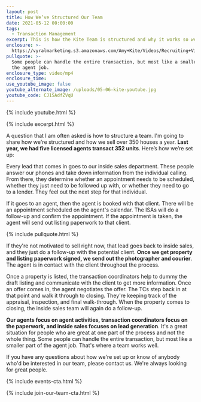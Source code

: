 ```yaml
---
layout: post
title: How We’ve Structured Our Team
date: 2021-05-12 00:00:00
tags:
  - Transaction Management
excerpt: This is how the Kite Team is structured and why it works so well.
enclosure: >-
  https://vyralmarketing.s3.amazonaws.com/Amy+Kite/Videos/Recruiting+Videos/2021/How+We%E2%80%99ve+Structured+Our+Team.mp4
pullquote: >-
  Some people can handle the entire transaction, but most like a smaller part of
  the agent job.
enclosure_type: video/mp4
enclosure_time:
use_youtube_image: false
youtube_alternate_image: /uploads/05-06-kite-youtube.jpg
youtube_code: CJ1SAdfZVqU
---
```

{% include youtube.html %}

{% include excerpt.html %}

A question that I am often asked is how to structure a team. I'm going to share how we're structured and how we sell over 350 houses a year. **Last year, we had five licensed agents transact 352 units**. Here’s how we’re set up:

Every lead that comes in goes to our inside sales department. These people answer our phones and take down information from the individual calling. From there, they determine whether an appointment needs to be scheduled, whether they just need to be followed up with, or whether they need to go to a lender. They feel out the next step for that individual.

If it goes to an agent, then the agent is booked with that client. There will be an appointment scheduled on the agent's calendar. The ISAs will do a follow-up and confirm the appointment. If the appointment is taken, the agent will send out listing paperwork to that client.

{% include pullquote.html %}

If they're not motivated to sell right now, that lead goes back to inside sales, and they just do a follow-up with the potential client. **Once we get property and listing paperwork signed, we send out the photographer and courier**. The agent is in contact with the client throughout the process.

Once a property is listed, the transaction coordinators help to dummy the draft listing and communicate with the client to get more information. Once an offer comes in, the agent negotiates the offer. The TCs step back in at that point and walk it through to closing. They're keeping track of the appraisal, inspection, and final walk-through. When the property comes to closing, the inside sales team will again do a follow-up.

**Our agents focus on agent activities, transaction coordinators focus on the paperwork, and inside sales focuses on lead generation**. It's a great situation for people who are great at one part of the process and not the whole thing. Some people can handle the entire transaction, but most like a smaller part of the agent job. That's where a team works well.

If you have any questions about how we're set up or know of anybody who'd be interested in our team, please contact us. We're always looking for great people.

{% include events-cta.html %}

{% include join-our-team-cta.html %}
